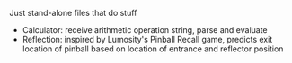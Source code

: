 Just stand-alone files that do stuff

* Calculator: receive arithmetic operation string, parse and evaluate
* Reflection: inspired by Lumosity's Pinball Recall game, predicts exit location of pinball based on location of entrance and reflector position
